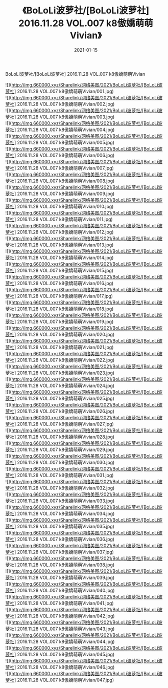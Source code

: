 ﻿---
layout: post
title:  《BoLoLi波萝社/[BoLoLi波萝社] 2016.11.28 VOL.007 k8傲嬌萌萌Vivian》
date:   2021-01-15
img: http://img.660000.xyz/Sharelink/网络美图/2021/BoLoLi波萝社/[BoLoLi波萝社] 2016.11.28 VOL.007 k8傲嬌萌萌Vivian/000.jpg
categories: [美女, 清纯, 唯美]
---

BoLoLi波萝社/[BoLoLi波萝社] 2016.11.28 VOL.007 k8傲嬌萌萌Vivian

 ![](http://img.660000.xyz/Sharelink/网络美图/2021/BoLoLi波萝社/[BoLoLi波萝社] 2016.11.28 VOL.007 k8傲嬌萌萌Vivian/001.jpg) <br>![](http://img.660000.xyz/Sharelink/网络美图/2021/BoLoLi波萝社/[BoLoLi波萝社] 2016.11.28 VOL.007 k8傲嬌萌萌Vivian/002.jpg) <br>![](http://img.660000.xyz/Sharelink/网络美图/2021/BoLoLi波萝社/[BoLoLi波萝社] 2016.11.28 VOL.007 k8傲嬌萌萌Vivian/003.jpg) <br>![](http://img.660000.xyz/Sharelink/网络美图/2021/BoLoLi波萝社/[BoLoLi波萝社] 2016.11.28 VOL.007 k8傲嬌萌萌Vivian/004.jpg) <br>![](http://img.660000.xyz/Sharelink/网络美图/2021/BoLoLi波萝社/[BoLoLi波萝社] 2016.11.28 VOL.007 k8傲嬌萌萌Vivian/005.jpg) <br>![](http://img.660000.xyz/Sharelink/网络美图/2021/BoLoLi波萝社/[BoLoLi波萝社] 2016.11.28 VOL.007 k8傲嬌萌萌Vivian/006.jpg) <br>![](http://img.660000.xyz/Sharelink/网络美图/2021/BoLoLi波萝社/[BoLoLi波萝社] 2016.11.28 VOL.007 k8傲嬌萌萌Vivian/007.jpg) <br>![](http://img.660000.xyz/Sharelink/网络美图/2021/BoLoLi波萝社/[BoLoLi波萝社] 2016.11.28 VOL.007 k8傲嬌萌萌Vivian/008.jpg) <br>![](http://img.660000.xyz/Sharelink/网络美图/2021/BoLoLi波萝社/[BoLoLi波萝社] 2016.11.28 VOL.007 k8傲嬌萌萌Vivian/009.jpg) <br>![](http://img.660000.xyz/Sharelink/网络美图/2021/BoLoLi波萝社/[BoLoLi波萝社] 2016.11.28 VOL.007 k8傲嬌萌萌Vivian/010.jpg) <br>![](http://img.660000.xyz/Sharelink/网络美图/2021/BoLoLi波萝社/[BoLoLi波萝社] 2016.11.28 VOL.007 k8傲嬌萌萌Vivian/011.jpg) <br>![](http://img.660000.xyz/Sharelink/网络美图/2021/BoLoLi波萝社/[BoLoLi波萝社] 2016.11.28 VOL.007 k8傲嬌萌萌Vivian/012.jpg) <br>![](http://img.660000.xyz/Sharelink/网络美图/2021/BoLoLi波萝社/[BoLoLi波萝社] 2016.11.28 VOL.007 k8傲嬌萌萌Vivian/013.jpg) <br>![](http://img.660000.xyz/Sharelink/网络美图/2021/BoLoLi波萝社/[BoLoLi波萝社] 2016.11.28 VOL.007 k8傲嬌萌萌Vivian/014.jpg) <br>![](http://img.660000.xyz/Sharelink/网络美图/2021/BoLoLi波萝社/[BoLoLi波萝社] 2016.11.28 VOL.007 k8傲嬌萌萌Vivian/015.jpg) <br>![](http://img.660000.xyz/Sharelink/网络美图/2021/BoLoLi波萝社/[BoLoLi波萝社] 2016.11.28 VOL.007 k8傲嬌萌萌Vivian/016.jpg) <br>![](http://img.660000.xyz/Sharelink/网络美图/2021/BoLoLi波萝社/[BoLoLi波萝社] 2016.11.28 VOL.007 k8傲嬌萌萌Vivian/017.jpg) <br>![](http://img.660000.xyz/Sharelink/网络美图/2021/BoLoLi波萝社/[BoLoLi波萝社] 2016.11.28 VOL.007 k8傲嬌萌萌Vivian/018.jpg) <br>![](http://img.660000.xyz/Sharelink/网络美图/2021/BoLoLi波萝社/[BoLoLi波萝社] 2016.11.28 VOL.007 k8傲嬌萌萌Vivian/019.jpg) <br>![](http://img.660000.xyz/Sharelink/网络美图/2021/BoLoLi波萝社/[BoLoLi波萝社] 2016.11.28 VOL.007 k8傲嬌萌萌Vivian/020.jpg) <br>![](http://img.660000.xyz/Sharelink/网络美图/2021/BoLoLi波萝社/[BoLoLi波萝社] 2016.11.28 VOL.007 k8傲嬌萌萌Vivian/021.jpg) <br>![](http://img.660000.xyz/Sharelink/网络美图/2021/BoLoLi波萝社/[BoLoLi波萝社] 2016.11.28 VOL.007 k8傲嬌萌萌Vivian/022.jpg) <br>![](http://img.660000.xyz/Sharelink/网络美图/2021/BoLoLi波萝社/[BoLoLi波萝社] 2016.11.28 VOL.007 k8傲嬌萌萌Vivian/023.jpg) <br>![](http://img.660000.xyz/Sharelink/网络美图/2021/BoLoLi波萝社/[BoLoLi波萝社] 2016.11.28 VOL.007 k8傲嬌萌萌Vivian/024.jpg) <br>![](http://img.660000.xyz/Sharelink/网络美图/2021/BoLoLi波萝社/[BoLoLi波萝社] 2016.11.28 VOL.007 k8傲嬌萌萌Vivian/025.jpg) <br>![](http://img.660000.xyz/Sharelink/网络美图/2021/BoLoLi波萝社/[BoLoLi波萝社] 2016.11.28 VOL.007 k8傲嬌萌萌Vivian/026.jpg) <br>![](http://img.660000.xyz/Sharelink/网络美图/2021/BoLoLi波萝社/[BoLoLi波萝社] 2016.11.28 VOL.007 k8傲嬌萌萌Vivian/027.jpg) <br>![](http://img.660000.xyz/Sharelink/网络美图/2021/BoLoLi波萝社/[BoLoLi波萝社] 2016.11.28 VOL.007 k8傲嬌萌萌Vivian/028.jpg) <br>![](http://img.660000.xyz/Sharelink/网络美图/2021/BoLoLi波萝社/[BoLoLi波萝社] 2016.11.28 VOL.007 k8傲嬌萌萌Vivian/029.jpg) <br>![](http://img.660000.xyz/Sharelink/网络美图/2021/BoLoLi波萝社/[BoLoLi波萝社] 2016.11.28 VOL.007 k8傲嬌萌萌Vivian/030.jpg) <br>![](http://img.660000.xyz/Sharelink/网络美图/2021/BoLoLi波萝社/[BoLoLi波萝社] 2016.11.28 VOL.007 k8傲嬌萌萌Vivian/031.jpg) <br>![](http://img.660000.xyz/Sharelink/网络美图/2021/BoLoLi波萝社/[BoLoLi波萝社] 2016.11.28 VOL.007 k8傲嬌萌萌Vivian/032.jpg) <br>![](http://img.660000.xyz/Sharelink/网络美图/2021/BoLoLi波萝社/[BoLoLi波萝社] 2016.11.28 VOL.007 k8傲嬌萌萌Vivian/033.jpg) <br>![](http://img.660000.xyz/Sharelink/网络美图/2021/BoLoLi波萝社/[BoLoLi波萝社] 2016.11.28 VOL.007 k8傲嬌萌萌Vivian/034.jpg) <br>![](http://img.660000.xyz/Sharelink/网络美图/2021/BoLoLi波萝社/[BoLoLi波萝社] 2016.11.28 VOL.007 k8傲嬌萌萌Vivian/035.jpg) <br>![](http://img.660000.xyz/Sharelink/网络美图/2021/BoLoLi波萝社/[BoLoLi波萝社] 2016.11.28 VOL.007 k8傲嬌萌萌Vivian/036.jpg) <br>![](http://img.660000.xyz/Sharelink/网络美图/2021/BoLoLi波萝社/[BoLoLi波萝社] 2016.11.28 VOL.007 k8傲嬌萌萌Vivian/037.jpg) <br>![](http://img.660000.xyz/Sharelink/网络美图/2021/BoLoLi波萝社/[BoLoLi波萝社] 2016.11.28 VOL.007 k8傲嬌萌萌Vivian/038.jpg) <br>![](http://img.660000.xyz/Sharelink/网络美图/2021/BoLoLi波萝社/[BoLoLi波萝社] 2016.11.28 VOL.007 k8傲嬌萌萌Vivian/039.jpg) <br>![](http://img.660000.xyz/Sharelink/网络美图/2021/BoLoLi波萝社/[BoLoLi波萝社] 2016.11.28 VOL.007 k8傲嬌萌萌Vivian/040.jpg) <br>![](http://img.660000.xyz/Sharelink/网络美图/2021/BoLoLi波萝社/[BoLoLi波萝社] 2016.11.28 VOL.007 k8傲嬌萌萌Vivian/041.jpg) <br>![](http://img.660000.xyz/Sharelink/网络美图/2021/BoLoLi波萝社/[BoLoLi波萝社] 2016.11.28 VOL.007 k8傲嬌萌萌Vivian/042.jpg) <br>![](http://img.660000.xyz/Sharelink/网络美图/2021/BoLoLi波萝社/[BoLoLi波萝社] 2016.11.28 VOL.007 k8傲嬌萌萌Vivian/043.jpg) <br>![](http://img.660000.xyz/Sharelink/网络美图/2021/BoLoLi波萝社/[BoLoLi波萝社] 2016.11.28 VOL.007 k8傲嬌萌萌Vivian/044.jpg) <br>![](http://img.660000.xyz/Sharelink/网络美图/2021/BoLoLi波萝社/[BoLoLi波萝社] 2016.11.28 VOL.007 k8傲嬌萌萌Vivian/045.jpg) <br>![](http://img.660000.xyz/Sharelink/网络美图/2021/BoLoLi波萝社/[BoLoLi波萝社] 2016.11.28 VOL.007 k8傲嬌萌萌Vivian/046.jpg) <br>![](http://img.660000.xyz/Sharelink/网络美图/2021/BoLoLi波萝社/[BoLoLi波萝社] 2016.11.28 VOL.007 k8傲嬌萌萌Vivian/047.jpg) <br>